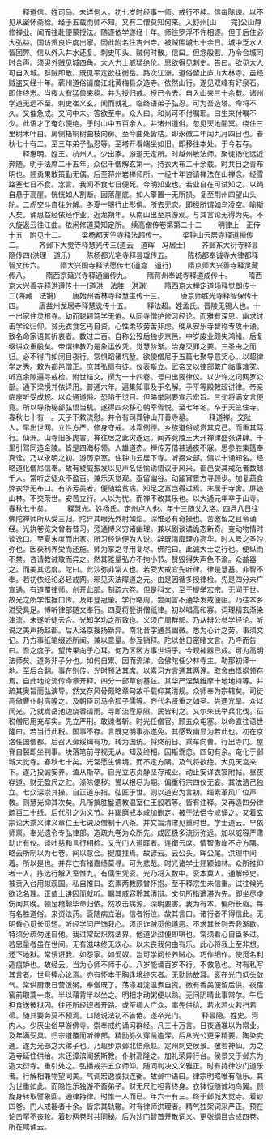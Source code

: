 <!-- { "loadSidebar": true } -->
　　释道信。姓司马。未详何人。初七岁时经事一师。戒行不纯。信每陈谏。以不见从密怀斋检。经于五载而师不知。又有二僧莫知何来。入舒州[山　　完]公山静修禅业。闻而往赴便蒙授法。随逐依学遂经十年。师往罗浮不许相逐。但于后住必大弘益。国访贤良许度出家。因此附名住吉州寺。被贼围城七十余日。城中乏水人皆困弊。信从外入井水还复。刺史叩头。贼何时散。信曰。但念般若。乃令合城同时合声。须臾外贼见城四角。大人力士威猛绝伦。思欲得见刺史。告曰。欲见大人可自入城。群贼即散。既见平定欲往衡岳。路次江洲。道俗留止庐山大林寺。虽经贼盗又经十年。蕲州道俗请度江北黄梅县众造寺。依然山行。遂见双峰有好泉石。即住终志。当夜大有猛兽来绕。并为授归戒。授已令去。自入山来三十余载。诸州学道无远不至。刺史崔义玄。闻而就礼。临终语弟子弘忍。可为吾造塔。命将不久。又催急成。又问中未。答欲至中。众人曰。和尚可不付嘱耶。曰生来付嘱不少。此语才了奄尔便绝。于时山中五百余人。并诸州道俗。忽见天地闇冥。绕住三里树木叶白。房侧梧桐树曲枝向房。至今曲处皆枯。即永徽二年闰九月四日也。春秋七十有二。至三年弟子弘忍等。至塔开看端坐如旧。即移往本处。于今若存。
　　释惠明。姓王。杭州人。少出家。游道无定所。时越州敏法师。聚徒扬化远近奔随。明于法席二十五年。众侣千僧解玄第一。持衣大布二十余载。时共目之青布明也。翘勇果敢策勤无偶。后至蒋州岩禅师所。一经十年咨请禅法在山禅念。经雪路塞七日不食。念言。我闻不食七日便死。今明知业也。若业自在可试知之。以绳自悬于高崖。恍恍如人割断。因落崖底。如人擎置一无所损。复至荆州四望山头陀。二虎交斗自往分解。冬夏一服行止形俱。所去无恋。即经所谓如鸟凌空。喻斯人矣。诵思益经依经作业。近龙朔年。从南山出至京游观。与其言论无得为先。不久旋返云往江曲。依闲修道莫知定所。
续高僧传卷第第二十二
　　明律上　正传十五　附见十二。
　　梁杨都天竺寺释法超传一。
　　梁钟山云居寺释道禅传二。
　　齐邺下大觉寺释慧光传三(道云　道晖　冯居士)
　　齐邺东大衍寺释昙隐传四(洪理　道乐)
　　陈杨都光宅寺释昙瑗传五。
　　陈杨都奉诚寺大律都释智文传六。
　　隋大兴国寺释法愿传七(道龛　道行)
　　隋京师大兴善寺释灵藏传八。
　　隋西京延兴寺释通幽传九。
　　隋蒋州奉诚寺释道成传十。
　　隋西京大兴善寺释洪遵传十一(道洪　法胜　洪渊)
　　隋西京大禅定道场释觉朗传十二(海藏　法锵)
　　唐始州香林寺释慧主传十三。
　　唐京师胜光寺释智保传十四。
　　唐益州龙居寺释慧诜传十五。
　　释法超。姓孟氏。晋陵无锡人也。十一出家住灵根寺。幼而聪颖笃学无倦。从同寺僧护修习经论。而雅有深思。幽求讨击学论归仰。贫无衣食乞丐自资。心性柔软劳苦非虑。晚从安乐寺智称专攻十诵。致名命家语其折衷者。数过二百。自称公殁后独步京邑。中岁废业颇失鸿绪。后复缀讲众重殷矣。帝谓律教乃是象运攸凭。觉慧阶渐。治身灭罪之要。三圣由之而归。必不得门如闭目夜行。常惧蹈诸坑堑。欲使僧尼于五篇七聚导意奖心。以超律学之秀。敕为都邑僧正。庶其弘扇有徒。仪表斯立。武帝又以律部繁广临事难究。听览余隙遍寻戒检。附世结文。撰为一十四卷。号曰出要律仪。以少许之词网罗众部。通下梁境并依详用。普通六年。遍集知事及于名解。于平等殿敕超讲律。帝亲临座听受成规。以众通道俗。恐陷于愆目。但略举刚要宣示宏旨。三旬将满文言便竟。所以导扬秘部弘悟当机。遂得四众移心朝宰胥悦。至七年冬。卒于天竺住寺。春秋七十有一。天子下敕流慰。并令有司葬钟山开善寺墓。
　　释道禅。交阯人。早出世网。立性方严。修身守戒。冰霜例德。乡族道俗咸贵其克己。而重其笃行。仙洲。山寺旧多虎害。禅往居之此灾遂远。闻齐竟陵王大开禅律盛张讲肆。千里引驾同造金陵。皆是四海标领。人雄道杰。禅传芳借甚通夜不寐。思参胜集簉奉真诠。乃以永明之初。游历京室。住钟山云居下寺。听掇众部。偏以十诵知名。经略道化僧尼信奉。故有棱威振发以见声名恬愉诱悟议于风采。都邑受其戒范者数越千人。常听之徒众不盈百。兼乐灭觉观。亟留幽谷。动踰宵景方寻顾步。加复蔬食弊衣华无布口。有济芳美者。便随给贫病。知足之富岂得过焉。末居于寺舍。屏迹山林。不交荣世。安苦立行。人以为忧。而禅不改其乐也。以大通元年卒于山寺。春秋七十矣。
　　释慧光。姓杨氏。定州卢人也。年十三随父入洛。四月八日往佛陀禅师所从受三归。陀异其眼光外射如焰。深惟必有奇操也。苦邀留之且令诵经。光执卷览文曾若昔习。旁通博义穷诸幽理。兼以剧谈谲诡态新奇。变动物情时谈逸口。至夏末度而出家。所习经诰便为人说。辞既清靡理亦高华。时人号之圣沙弥也。因获利养受而还施。师为掌之寻用复尽。佛陀曰。此诚大士之行也。便纵而不禁。咨请教诫敬而异之。然其雅量弘方不拘小节。赞毁得失声色不渝。众益器之。而美其远度。陀曰。此沙弥非常人也。若受大戒宜先听律。律是慧基。非智不奉。若初依经论必轻戒网。邪见灭法障道之元。由是因循多授律检。先是四分未广宣通。有道覆律师。创开此部。制疏六卷。但是科文。至于提举宏宗。无闻于世。故光之所学惟据口传。及年登冠肇。学行略周。尝闻言不通华发戒便阻。乃往本乡进受具足。博听律部随文奉行。四夏将登讲僧祇律。初以唱高和寡。词理精玄渐染津流。未遂听徒云合。光知学功之所致也。义须广周群部。乃从辩公参学经论。听说之美声扬赵都。后入洛京搜扬新异。南北音字通贯幽微。悉为心计之劳。事须文记。乃方事纸笔缀述所闻。兼以意量。参互销释。陀以他日密睹文言。乃呼而告曰。吾之度子。望传果向于心耳。何乃区区方事世语乎。今观神器已成。可为高明法师矣。道务非子分也。如何自累。因而流涕。会佛陀任少林寺主。勒那初译十地。至后合翻。事在别传。光时预沾其席。以素习方言通其两诤。取舍由悟纲领存焉。自此地论流传命章开释。四分一部草创基兹。其华严涅槃维摩十地地持等。并疏其奥旨而弘演导。然文存风骨颇略章句故千载仰其清规。众师奉为宗辖矣。司徒高傲曹仆射高隆之。及朝臣司马令狐子儒等。齐代名贤重之如圣。尝遇亢旱。众以闻光。乃就嵩岳池边烧香请雨。寻即流霔原隰。民皆利之。又尔朱氏举兵北伐。征税僧尼用充军实。先立严刑。敢谏者斩。时光任僧官。顾五众屯塞。以命直往语世隆曰。若当行此税。国事不存。言既克明事亦遂免。其感致幽显为若此也。初在京洛任国僧都。后召入邺绥缉有功。转为国统。将终前日。乘车向曹。行出寺门。屋脊自裂即坐判事。块落笔前寻视无从。知及终相。因斯乖悆。四旬有余。奄化于邺城大觉寺。春秋七十矣。光常愿生佛境。而不定方隅。及气将欲绝。大见天宫来下。遂乃投诚安养。溘从斯卒。自光立志贞静坚存戒业。动止安详衣裳附帖。昼夜存道。财无盈尺之贮。涤除便秽。誓以报尽为期。偏重行宗四仪无妄。其法洁己独立。七众深崇其操。自正道东指。弘匠于世。则以道安为言初。缁素革风广位声教。则慧光抑其次矣。凡所撰胜鬘遗教温室仁王般若等。皆有注释。又再造四分律疏百二十纸。后代引之为义节。并羯磨戒本咸加删定。被于法侣今咸诵之。又着玄宗论大乘义律义章仁王七诫及僧制十八条。并文旨清肃见重时世。学士道云。早依师禀。奉光遗令专弘律部。造疏九卷为众所先。成匠极多流衍弥远。加以威容严肃动止有仪。谈吐慈和言行相检。又光门人道晖者。连衡云席。情智傲岸不守方隅。略云所制以为七卷。间以意会。揵度推焉。故谚云。云公头。晖公尾。洪理中间着。所以是也。并存亡有绪嘉绩莫寻。可为悲哉。时光诸学士翘颖如林。众所推仰者十人。拣选行解入室惟九。有儒生凭衮。光乃将入数中。衮本冀人。通解经史。被贡入台用拟观国。私自惟曰。玄素两教颇曾怀抱。至于释宗生未信重。试往候光欲论名理。正值上讲因而就听。瞩其威容聆其清辩。文句所指遣滞为先。即坐尽虔伤闻其晚。顿足稽颡毕命归依。然攻击病源。深明要害。我为有本。偏所长驱。每有名胜道俗。来资法药。衮随病立治。信者衔泣。故其言曰。诸行者不得信此。无明昏心觅长觅短。听经学问严饰我心。须识诈贼觅他道恶。不求其长则吾我渐歇。特须分疏勿迷自他。我过常起炽然法界。他道少过便即嗔也。常须看心自臣多过。若思量者虽在世间。无有滋味终无欢心。以未丧我何由有乐。此心将我上至非想。还下地狱。常诱诳我。如怨家。如爱奴。岂可学问长养贼心。巧作细作。使觅名利造疽妒也。故经云。当为心师不师于心。八岁能诵百岁不行。不救急也。时有私写其言者。世号捧心论焉。亦有怀本于胸逢境终忘者。无勤励故耳。衮在光门低头敛气。常供厨隶日营饭粥。奉僧既了。荡涤凝淀温煮自资。微有香美便留后供。夜宿窖前取蒿一束。半以藉背半以坐之。明相才动粥便以熟。无问阴晴此事常尔。午后担食送彼狱囚。往还所经识者开路。或至绸人广众。率先供给。若水若火若扫若帚。随其要务莫不预焉。口随说法初不告倦。遂卒光门。
　　释昙隐。姓史。河内人。少厌尘俗早游佛寺。崇奉戒约诵习群经。凡三十万言。日夜通准以为常业。及年满受具。归宗道覆而听律部。精励弥久穿凿逾深。后从光公更采精要。陶染变通。遂为光部之大弟子也。乃超步京邺北悟燕赵。定州刺史侯景。敬若神仙。为之造寺延住供给。末还漳滨阐扬斯教。仆射高隆之。加礼荣异行台。侯景又于邺东为造大衍寺。重引处之。弘播戒宗五众师仰。随问判决文义雅正。时有持律沙门道乐者。行解相兼物望同美。气调宏逸或拟连衡。故邺中语曰。律宗明略唯有隐乐。其为世重如此。而隐性乐独游不畜弟子。财无尺贮袒背终身。衣钵恒随诚均鸟翼。顾旋身转取譬象回。通律持律。时惟一人而已。年六十有三。终于邺城大觉寺。着钞四卷。门人成器者十余。皆宗其轨辙。时有律师洪理者。精气独架词采严正。预在论击罕不丧轮。着钞两卷时共同秘。后为沙门智首开散词义。更张纲目合成四卷。所在咸诵云。
